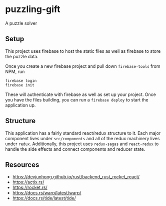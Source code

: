 # puzzling-gift

A puzzle solver

## Setup

This project uses firebase to host the static files as well as firebase to store the puzzle data.

Once you create a new firebase project and pull down `firebase-tools` from NPM, run

```
firebase login
firebase init
```

These will authenticate with firebase as well as set up your project. Once you have the files building, you can run a `firebase deploy` to start the application up.

## Structure

This application has a fairly standard react/redux structure to it. Each major component lives under `src/components` and all of the redux machinery lives under `redux`. Additionally, this project uses `redux-sagas` and `react-redux` to handle the side effects and connect components and reducer state.

## Resources

- https://devjunhong.github.io/rust/backend_rust_rocket_react/
- https://actix.rs/
- https://rocket.rs/
- https://docs.rs/warp/latest/warp/
- https://docs.rs/tide/latest/tide/
